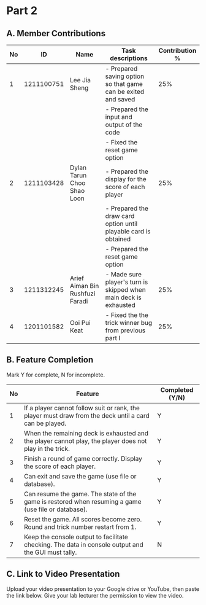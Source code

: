 # Part 2

## A. Member Contributions

No | ID         | Name                              | Task descriptions                                                                        | Contribution %
-- | ---------- | --------------------------------- | ---------------------------------------------------------------------------------------- | --------------
1  | 1211100751 | Lee Jia Sheng                     | - Prepared saving option so that game can be exited and saved                            |       25%
   |            |                                  || - Prepared the input and output of the code                                              |
   |            |                                  || - Fixed the reset game option                                                            |
2  | 1211103428 | Dylan Tarun Choo Shao Loon        | - Prepared the display for the score of each player                                      |       25%
   |            |                                  || - Prepared the draw card option until playable card is obtained                          |
   |            |                                  || - Prepared the reset game option                                                         |
3  | 1211312245 | Arief Aiman Bin Rushfuzi Faradi   | - Made sure player's turn is skipped when main deck is exhausted                         |       25%
4  | 1201101582 | Ooi Pui Keat                      | - Fixed the the trick winner bug from previous part I                                    |       25%


## B. Feature Completion

Mark Y for complete, N for incomplete.

No | Feature                                                                                                       | Completed (Y/N)
-- | ------------------------------------------------------------------------------------------------------------- | ---------------
1  |If a player cannot follow suit or rank, the player must draw from the deck until a card can be played.         |        Y
2  | When the remaining deck is exhausted and the player cannot play, the player does not play in the trick.       |        Y
3  | Finish a round of game correctly. Display the score of each player.                                           |        Y
4  | Can exit and save the game (use file or database).                                                            |        Y
5  | Can resume the game. The state of the game is restored when resuming a game (use file or database).           |        Y
6  | Reset the game. All scores become zero. Round and trick number restart from 1.                                |        Y
7  | Keep the console output to facilitate checking. The data in console output and the GUI must tally.            |        N


 
## C. Link to Video Presentation

Upload your video presentation to your Google drive or YouTube, then paste the link below. Give your lab lecturer the permission to view the video.


